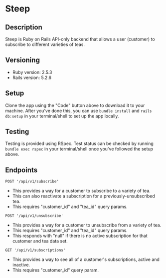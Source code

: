 # Steep

## Description

Steep is Ruby on Rails API-only backend that allows a user (customer) to subscribe to different varieties of teas.

## Versioning
* Ruby version: 2.5.3
* Rails version: 5.2.6

## Setup

Clone the app using the "Code" button above to download it to your machine. After you've done this, you can use ``` bundle install ``` and ``` rails db:setup ``` in your terminal/shell to set up the app locally.

## Testing

Testing is provided using RSpec. Test status can be checked by running ``` bundle exec rspec ``` in your terminal/shell once you've followed the setup above.

## Endpoints

```
POST '/api/v1/subscribe'
```
* This provides a way for a customer to subscribe to a variety of tea.
* This can also reactivate a subscription for a previously-unsubscribed tea.
* This requires "customer_id" and "tea_id" query params.

```
POST '/api/v1/unsubscribe'
```
* This provides a way for a customer to unsubscribe from a variety of tea.
* This requires "customer_id" and "tea_id" query params.
* This responds with "null" if there is no active subscription for that customer and tea data set.

```
GET '/api/v1/subscriptions'
```
* This provides a way to see all of a customer's subscriptions, active and inactive. 
* This requires "customer_id" query param.
